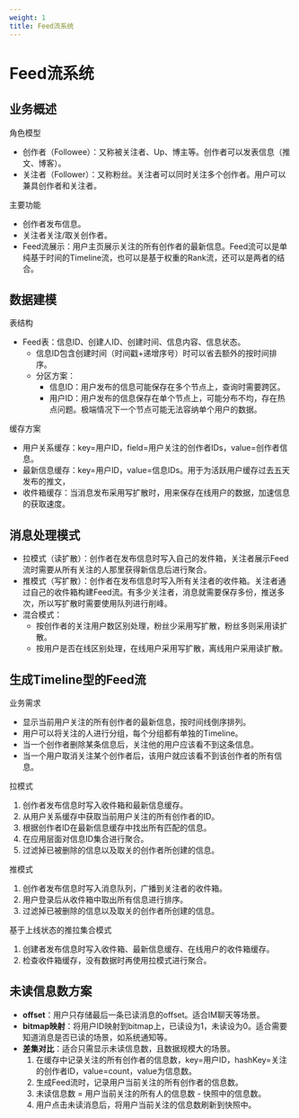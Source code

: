 ```yaml
---
weight: 1
title: Feed流系统
---
```


# Feed流系统

## 业务概述

角色模型

- 创作者（Followee）：又称被关注者、Up、博主等。创作者可以发表信息（推文、博客）。
- 关注者（Follower）：又称粉丝。关注者可以同时关注多个创作者。用户可以兼具创作者和关注者。

主要功能

- 创作者发布信息。
- 关注者关注/取关创作者。
- Feed流展示：用户主页展示关注的所有创作者的最新信息。Feed流可以是单纯基于时间的Timeline流，也可以是基于权重的Rank流，还可以是两者的结合。

## 数据建模

表结构

- Feed表：信息ID、创建人ID、创建时间、信息内容、信息状态。
	+ 信息ID包含创建时间（时间戳+递增序号）时可以省去额外的按时间排序。
	+ 分区方案：
		* 信息ID：用户发布的信息可能保存在多个节点上，查询时需要跨区。
		* 用户ID：用户发布的信息保存在单个节点上，可能分布不均，存在热点问题。极端情况下一个节点可能无法容纳单个用户的数据。
  
缓存方案

- 用户关系缓存：key=用户ID，field=用户关注的创作者IDs，value=创作者信息。
- 最新信息缓存：key=用户ID，value=信息IDs。用于为活跃用户缓存过去五天发布的推文，
- 收件箱缓存：当消息发布采用写扩散时，用来保存在线用户的数据，加速信息的获取速度。

## 消息处理模式

- 拉模式（读扩散）：创作者在发布信息时写入自己的发件箱，关注者展示Feed流时需要从所有关注的人那里获得新信息后进行聚合。
- 推模式（写扩散）：创作者在发布信息时写入所有关注者的收件箱。关注者通过自己的收件箱构建Feed流。有多少关注者，消息就需要保存多份，推送多次，所以写扩散时需要使用队列进行削峰。
- 混合模式：
	+ 按创作者的关注用户数区别处理，粉丝少采用写扩散，粉丝多则采用读扩散。
	+ 按用户是否在线区别处理，在线用户采用写扩散，离线用户采用读扩散。

## 生成Timeline型的Feed流

业务需求

- 显示当前用户关注的所有创作者的最新信息，按时间线倒序排列。
- 用户可以将关注的人进行分组，每个分组都有单独的Timeline。
- 当一个创作者删除某条信息后，关注他的用户应该看不到这条信息。
- 当一个用户取消关注某个创作者后，该用户就应该看不到该创作者的所有信息。

拉模式

1. 创作者发布信息时写入收件箱和最新信息缓存。
2. 从用户关系缓存中获取当前用户关注的所有创作者的ID。
3. 根据创作者ID在最新信息缓存中找出所有匹配的信息。
4. 在应用层面对信息ID集合进行聚合。
4. 过滤掉已被删除的信息以及取关的创作者所创建的信息。

推模式

1. 创作者发布信息时写入消息队列，广播到关注者的收件箱。
2. 用户登录后从收件箱中取出所有信息进行排序。
3. 过滤掉已被删除的信息以及取关的创作者所创建的信息。

基于上线状态的推拉集合模式

1. 创建者发布信息时写入收件箱、最新信息缓存、在线用户的收件箱缓存。
2. 检查收件箱缓存，没有数据时再使用拉模式进行聚合。

## 未读信息数方案

- **offset**：用户只存储最后一条已读消息的offset。适合IM聊天等场景。
- **bitmap映射**：将用户ID映射到bitmap上，已读设为1，未读设为0。适合需要知道消息是否已读的场景，如系统通知等。
- **差集对比**：适合只需显示未读信息数，且数据规模大的场景。
  1. 在缓存中记录关注的所有创作者的信息数，key=用户ID，hashKey=关注的创作者ID，value=count，value为信息数。
  2. 生成Feed流时，记录用户当前关注的所有创作者的信息数。
  3. 未读信息数 = 用户当前关注的所有人的信息数 - 快照中的信息数。
  4. 用户点击未读消息后，将用户当前关注的信息数刷新到快照中。
  
